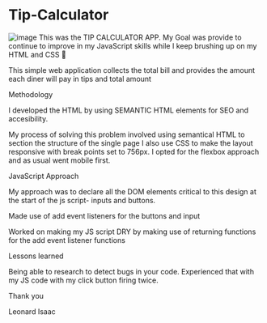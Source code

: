 # Tip-Calculator
![image](https://user-images.githubusercontent.com/95531716/167273087-ddb03201-95ae-48ac-9808-e02cd57b4fbb.png)
This was the TIP CALCULATOR APP. 
My Goal was provide to continue to improve in my JavaScript skills while I keep brushing up on my HTML and CSS 👋

This simple web application collects the total bill and provides the amount each diner will pay in tips and total amount


Methodology

I developed the HTML by using SEMANTIC HTML elements for SEO and accesibility. 

My process of solving this problem involved using semantical HTML to section the structure of the single page I also use CSS to make the layout responsive with break points set to 756px. I opted for the flexbox approach and as usual went mobile first.

JavaScript Approach

My approach was to declare all the DOM elements critical to this design at the start of the js script- inputs and buttons.

Made use of add event listeners for the buttons and input 

Worked on making my JS script DRY by making use of returning functions for the add event listener functions

Lessons learned

Being able to research to detect bugs in your code. Experienced that with my JS code with my click button firing twice. 


Thank you 

Leonard Isaac
